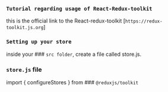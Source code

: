 ### `Tutorial regarding usage of React-Redux-toolkit`
this is the official link to the React-redux-toolkit [`https://redux-toolkit.js.org`]

### `Setting up your store`
inside your ### `src folder`, create a file called store.js.

### `store.js` file
import { configureStores } from ### `@reduxjs/toolkit`
